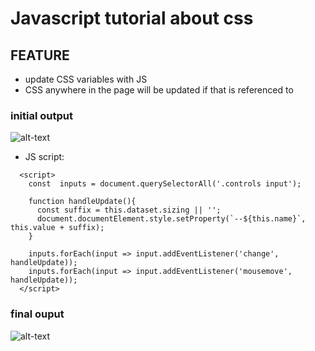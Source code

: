 # Javascript tutorial about css

## FEATURE
* update CSS variables with JS
* CSS anywhere in the page will be updated if that is referenced to 

### initial output
![alt-text](initial.png)

* JS script:
```
  <script>
    const  inputs = document.querySelectorAll('.controls input');

    function handleUpdate(){
      const suffix = this.dataset.sizing || '';
      document.documentElement.style.setProperty(`--${this.name}`, this.value + suffix);
    }

    inputs.forEach(input => input.addEventListener('change', handleUpdate));
    inputs.forEach(input => input.addEventListener('mousemove', handleUpdate));
  </script>
```

### final ouput
![alt-text](final.gif)
